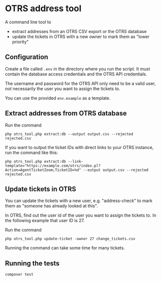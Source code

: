 # OTRS address tool

A command line tool to 

* extract addresses from an OTRS CSV export or the OTRS database
* update the tickets in OTRS with a new owner to mark them as "lower priority"


## Configuration

Create a file called `.env` in the directory where you run the script. It must contain the database access credentials 
and the OTRS API credentials. 

The username and password for the OTRS API only need to be a valid user, *not* necessarily 
the user you want to assign the tickets to.

You can use the provided `env.example` as a template.
   
## Extract addresses from OTRS database

Run the command

    php otrs_tool.php extract:db --output output.csv --rejected rejected.csv

If you want to output the ticket IDs with direct links to your OTRS instance, run the command like this:

    php otrs_tool.php extract:db --link-template="https://example.com/otrs/index.pl?Action=AgentTicketZoom;TicketID=%d" --output output.csv --rejected rejected.csv

## Update tickets in OTRS

You can update the tickets with a new user, e.g. "address-check" to mark them as "someone has already looked at this". 

In OTRS, find out the user id of the user you want to assign the tickets to. 
In the following example that user ID is 27.

Run the command

    php otrs_tool.php update-ticket -owner 27 change_tickets.csv

Running the command can take some time for many tickets.

## Running the tests

    composer test